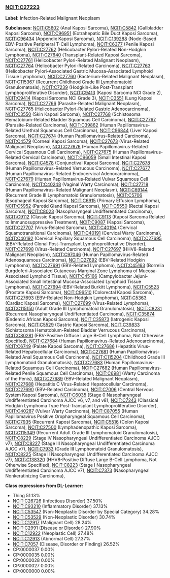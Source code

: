 
### [NCIT:C27223](http://purl.obolibrary.org/obo/NCIT_C27223)
**Label:** Infection-Related Malignant Neoplasm

**Subclasses:** [NCIT:C5602](http://purl.obolibrary.org/obo/NCIT_C5602) (Anal Kaposi Sarcoma), [NCIT:C5842](http://purl.obolibrary.org/obo/NCIT_C5842) (Gallbladder Kaposi Sarcoma), [NCIT:C96951](http://purl.obolibrary.org/obo/NCIT_C96951) (Extrahepatic Bile Duct Kaposi Sarcoma), [NCIT:C96434](http://purl.obolibrary.org/obo/NCIT_C96434) (Appendix Kaposi Sarcoma), [NCIT:C139288](http://purl.obolibrary.org/obo/NCIT_C139288) (Node-Based EBV-Positive Peripheral T-Cell Lymphoma), [NCIT:C6377](http://purl.obolibrary.org/obo/NCIT_C6377) (Penile Kaposi Sarcoma), [NCIT:C27762](http://purl.obolibrary.org/obo/NCIT_C27762) (Helicobacter Pylori-Related Non-Hodgkin Lymphoma), [NCIT:C27640](http://purl.obolibrary.org/obo/NCIT_C27640) (Transplant-Related Kaposi Sarcoma), [NCIT:C27761](http://purl.obolibrary.org/obo/NCIT_C27761) (Helicobacter Pylori-Related Malignant Neoplasm), [NCIT:C27764](http://purl.obolibrary.org/obo/NCIT_C27764) (Helicobacter Pylori-Related Carcinoma), [NCIT:C27763](http://purl.obolibrary.org/obo/NCIT_C27763) (Helicobacter Pylori-Associated Gastric Mucosa-Associated Lymphoid Tissue Lymphoma), [NCIT:C27760](http://purl.obolibrary.org/obo/NCIT_C27760) (Bacterium-Related Malignant Neoplasm), [NCIT:C115367](http://purl.obolibrary.org/obo/NCIT_C115367) (Recurrent Childhood Grade III Lymphomatoid Granulomatosis), [NCIT:C7239](http://purl.obolibrary.org/obo/NCIT_C7239) (Hodgkin-Like Post-Transplant Lymphoproliferative Disorder), [NCIT:C9413](http://purl.obolibrary.org/obo/NCIT_C9413) (Kaposi Sarcoma NCI Grade 2), [NCIT:C9414](http://purl.obolibrary.org/obo/NCIT_C9414) (Kaposi Sarcoma NCI Grade 3), [NCIT:C3551](http://purl.obolibrary.org/obo/NCIT_C3551) (Lung Kaposi Sarcoma), [NCIT:C27766](http://purl.obolibrary.org/obo/NCIT_C27766) (Parasite-Related Malignant Neoplasm), [NCIT:C27765](http://purl.obolibrary.org/obo/NCIT_C27765) (Helicobacter Pylori-Related Gastric Adenocarcinoma), [NCIT:C3550](http://purl.obolibrary.org/obo/NCIT_C3550) (Skin Kaposi Sarcoma), [NCIT:C27768](http://purl.obolibrary.org/obo/NCIT_C27768) (Schistosoma Hematobium-Related Bladder Squamous Cell Carcinoma), [NCIT:C27767](http://purl.obolibrary.org/obo/NCIT_C27767) (Parasite-Related Carcinoma), [NCIT:C39862](http://purl.obolibrary.org/obo/NCIT_C39862) (Human Papillomavirus-Related Urethral Squamous Cell Carcinoma), [NCIT:C96844](http://purl.obolibrary.org/obo/NCIT_C96844) (Liver Kaposi Sarcoma), [NCIT:C27674](http://purl.obolibrary.org/obo/NCIT_C27674) (Human Papillomavirus-Related Carcinoma), [NCIT:C4579](http://purl.obolibrary.org/obo/NCIT_C4579) (Corneal Kaposi Sarcoma), [NCIT:C27673](http://purl.obolibrary.org/obo/NCIT_C27673) (Virus-Related Malignant Neoplasm), [NCIT:C27676](http://purl.obolibrary.org/obo/NCIT_C27676) (Human Papillomavirus-Related Cervical Squamous Cell Carcinoma), [NCIT:C27675](http://purl.obolibrary.org/obo/NCIT_C27675) (Human Papillomavirus-Related Cervical Carcinoma), [NCIT:C96059](http://purl.obolibrary.org/obo/NCIT_C96059) (Small Intestinal Kaposi Sarcoma), [NCIT:C4578](http://purl.obolibrary.org/obo/NCIT_C4578) (Conjunctival Kaposi Sarcoma), [NCIT:C27678](http://purl.obolibrary.org/obo/NCIT_C27678) (Human Papillomavirus-Related Verrucous Carcinoma), [NCIT:C27677](http://purl.obolibrary.org/obo/NCIT_C27677) (Human Papillomavirus-Related Endocervical Adenocarcinoma), [NCIT:C27679](http://purl.obolibrary.org/obo/NCIT_C27679) (Human Papillomavirus-Related Vulvar Squamous Cell Carcinoma), [NCIT:C40248](http://purl.obolibrary.org/obo/NCIT_C40248) (Vaginal Warty Carcinoma), [NCIT:C27718](http://purl.obolibrary.org/obo/NCIT_C27718) (Human Papillomavirus-Related Malignant Neoplasm), [NCIT:C69144](http://purl.obolibrary.org/obo/NCIT_C69144) (Recurrent Grade III Lymphomatoid Granulomatosis), [NCIT:C5706](http://purl.obolibrary.org/obo/NCIT_C5706) (Esophageal Kaposi Sarcoma), [NCIT:C6915](http://purl.obolibrary.org/obo/NCIT_C6915) (Primary Effusion Lymphoma), [NCIT:C5952](http://purl.obolibrary.org/obo/NCIT_C5952) (Parotid Gland Kaposi Sarcoma), [NCIT:C5550](http://purl.obolibrary.org/obo/NCIT_C5550) (Rectal Kaposi Sarcoma), [NCIT:C8023](http://purl.obolibrary.org/obo/NCIT_C8023) (Nasopharyngeal Undifferentiated Carcinoma), [NCIT:C9112](http://purl.obolibrary.org/obo/NCIT_C9112) (Classic Kaposi Sarcoma), [NCIT:C9113](http://purl.obolibrary.org/obo/NCIT_C9113) (Kaposi Sarcoma Related to Immunosuppressive Treatment), [NCIT:C9087](http://purl.obolibrary.org/obo/NCIT_C9087) (Kaposi Sarcoma), [NCIT:C27707](http://purl.obolibrary.org/obo/NCIT_C27707) (Virus-Related Sarcoma), [NCIT:C40194](http://purl.obolibrary.org/obo/NCIT_C40194) (Cervical Squamotransitional Carcinoma), [NCIT:C40191](http://purl.obolibrary.org/obo/NCIT_C40191) (Cervical Warty Carcinoma), [NCIT:C40192](http://purl.obolibrary.org/obo/NCIT_C40192) (Cervical Papillary Squamous Cell Carcinoma), [NCIT:C27695](http://purl.obolibrary.org/obo/NCIT_C27695) (EBV-Related Clonal Post-Transplant Lymphoproliferative Disorder), [NCIT:C27698](http://purl.obolibrary.org/obo/NCIT_C27698) (Virus-Related Carcinoma), [NCIT:C27697](http://purl.obolibrary.org/obo/NCIT_C27697) (HHV8-Related Malignant Neoplasm), [NCIT:C97046](http://purl.obolibrary.org/obo/NCIT_C97046) (Human Papillomavirus-Related Adenosquamous Carcinoma), [NCIT:C27692](http://purl.obolibrary.org/obo/NCIT_C27692) (EBV-Related Hodgkin Lymphoma), [NCIT:C27691](http://purl.obolibrary.org/obo/NCIT_C27691) (EBV-Related Lymphoma), [NCIT:C45163](http://purl.obolibrary.org/obo/NCIT_C45163) (Borrelia Burgdoferi-Associated Cutaneous Marginal Zone Lymphoma of Mucosa-Associated Lymphoid Tissue), [NCIT:C45166](http://purl.obolibrary.org/obo/NCIT_C45166) (Campylobacter Jejuni-Associated Small Intestinal Mucosa-Associated Lymphoid Tissue Lymphoma), [NCIT:C27694](http://purl.obolibrary.org/obo/NCIT_C27694) (EBV-Related Burkitt Lymphoma), [NCIT:C5523](http://purl.obolibrary.org/obo/NCIT_C5523) (Prostate Kaposi Sarcoma), [NCIT:C96510](http://purl.obolibrary.org/obo/NCIT_C96510) (Colorectal Kaposi Sarcoma), [NCIT:C27693](http://purl.obolibrary.org/obo/NCIT_C27693) (EBV-Related Non-Hodgkin Lymphoma), [NCIT:C5363](http://purl.obolibrary.org/obo/NCIT_C5363) (Cardiac Kaposi Sarcoma), [NCIT:C27699](http://purl.obolibrary.org/obo/NCIT_C27699) (Virus-Related Lymphoma), [NCIT:C115150](http://purl.obolibrary.org/obo/NCIT_C115150) (Adult Grade III Lymphomatoid Granulomatosis), [NCIT:C8231](http://purl.obolibrary.org/obo/NCIT_C8231) (Recurrent Nasopharyngeal Undifferentiated Carcinoma), [NCIT:C35874](http://purl.obolibrary.org/obo/NCIT_C35874) (Endemic African Kaposi Sarcoma), [NCIT:C35873](http://purl.obolibrary.org/obo/NCIT_C35873) (Iatrogenic Kaposi Sarcoma), [NCIT:C5529](http://purl.obolibrary.org/obo/NCIT_C5529) (Gastric Kaposi Sarcoma), [NCIT:C39833](http://purl.obolibrary.org/obo/NCIT_C39833) (Schistosoma Hematobium-Related Bladder Verrucous Carcinoma), [NCIT:C80281](http://purl.obolibrary.org/obo/NCIT_C80281) (EBV-Positive Diffuse Large B-Cell Lymphoma, Not Otherwise Specified), [NCIT:C27684](http://purl.obolibrary.org/obo/NCIT_C27684) (Human Papillomavirus-Related Adenocarcinoma), [NCIT:C6749](http://purl.obolibrary.org/obo/NCIT_C6749) (Palate Kaposi Sarcoma), [NCIT:C27686](http://purl.obolibrary.org/obo/NCIT_C27686) (Hepatitis Virus-Related Hepatocellular Carcinoma), [NCIT:C27681](http://purl.obolibrary.org/obo/NCIT_C27681) (Human Papillomavirus-Related Anal Squamous Cell Carcinoma), [NCIT:C115204](http://purl.obolibrary.org/obo/NCIT_C115204) (Childhood Grade III Lymphomatoid Granulomatosis), [NCIT:C27683](http://purl.obolibrary.org/obo/NCIT_C27683) (Human Papillomavirus-Related Squamous Cell Carcinoma), [NCIT:C27682](http://purl.obolibrary.org/obo/NCIT_C27682) (Human Papillomavirus-Related Penile Squamous Cell Carcinoma), [NCIT:C6981](http://purl.obolibrary.org/obo/NCIT_C6981) (Warty Carcinoma of the Penis), [NCIT:C27689](http://purl.obolibrary.org/obo/NCIT_C27689) (EBV-Related Malignant Neoplasm), [NCIT:C27688](http://purl.obolibrary.org/obo/NCIT_C27688) (Hepatitis C Virus-Related Hepatocellular Carcinoma), [NCIT:C27690](http://purl.obolibrary.org/obo/NCIT_C27690) (EBV-Related Carcinoma), [NCIT:C7006](http://purl.obolibrary.org/obo/NCIT_C7006) (Central Nervous System Kaposi Sarcoma), [NCIT:C6035](http://purl.obolibrary.org/obo/NCIT_C6035) (Stage 0 Nasopharyngeal Undifferentiated Carcinoma AJCC v6, v7, and v8), [NCIT:C7243](http://purl.obolibrary.org/obo/NCIT_C7243) (Classical Hodgkin Lymphoma Type Post-Transplant Lymphoproliferative Disorder), [NCIT:C40287](http://purl.obolibrary.org/obo/NCIT_C40287) (Vulvar Warty Carcinoma), [NCIT:C87055](http://purl.obolibrary.org/obo/NCIT_C87055) (Human Papillomavirus Positive Oropharyngeal Squamous Cell Carcinoma), [NCIT:C7935](http://purl.obolibrary.org/obo/NCIT_C7935) (Recurrent Kaposi Sarcoma), [NCIT:C5516](http://purl.obolibrary.org/obo/NCIT_C5516) (Colon Kaposi Sarcoma), [NCIT:C27500](http://purl.obolibrary.org/obo/NCIT_C27500) (Lymphadenopathic Kaposi Sarcoma), [NCIT:C115349](http://purl.obolibrary.org/obo/NCIT_C115349) (Recurrent Adult Grade III Lymphomatoid Granulomatosis), [NCIT:C8229](http://purl.obolibrary.org/obo/NCIT_C8229) (Stage IV Nasopharyngeal Undifferentiated Carcinoma AJCC v7), [NCIT:C8227](http://purl.obolibrary.org/obo/NCIT_C8227) (Stage III Nasopharyngeal Undifferentiated Carcinoma AJCC v7), [NCIT:C7933](http://purl.obolibrary.org/obo/NCIT_C7933) (Grade III Lymphomatoid Granulomatosis), [NCIT:C8225](http://purl.obolibrary.org/obo/NCIT_C8225) (Stage II Nasopharyngeal Undifferentiated Carcinoma AJCC v7), [NCIT:C138320](http://purl.obolibrary.org/obo/NCIT_C138320) (HHV8-Positive Diffuse Large B-Cell Lymphoma, Not Otherwise Specified), [NCIT:C8223](http://purl.obolibrary.org/obo/NCIT_C8223) (Stage I Nasopharyngeal Undifferentiated Carcinoma AJCC v7), [NCIT:C7373](http://purl.obolibrary.org/obo/NCIT_C7373) (Nasopharyngeal Nonkeratinizing Carcinoma), 

**Class expressions from DL-Learner:**

- Thing 51.13%
- [NCIT:C26726](http://purl.obolibrary.org/obo/NCIT_C26726) (Infectious Disorder) 37.50%
- [NCIT:C93210](http://purl.obolibrary.org/obo/NCIT_C93210) (Inflammatory Disorder) 37.13%
- [NCIT:C53547](http://purl.obolibrary.org/obo/NCIT_C53547) (Non-Neoplastic Disorder by Special Category) 34.28%
- [NCIT:C53529](http://purl.obolibrary.org/obo/NCIT_C53529) (Non-Neoplastic Disorder) 30.74%
- [NCIT:C12917](http://purl.obolibrary.org/obo/NCIT_C12917) (Malignant Cell) 28.24%
- [NCIT:C2991](http://purl.obolibrary.org/obo/NCIT_C2991) (Disease or Disorder) 27.90%
- [NCIT:C12922](http://purl.obolibrary.org/obo/NCIT_C12922) (Neoplastic Cell) 27.48%
- [NCIT:C12913](http://purl.obolibrary.org/obo/NCIT_C12913) (Abnormal Cell) 27.37%
- [NCIT:C7057](http://purl.obolibrary.org/obo/NCIT_C7057) (Disease, Disorder or Finding) 26.52%
- CP:0000037 0.00%
- CP:0000035 0.00%
- CP:0000028 0.00%
- CP:0000027 0.00%
- CP:0000000 0.00%


